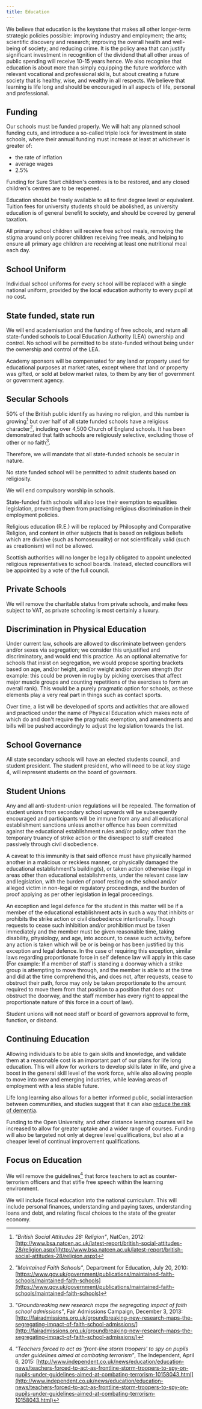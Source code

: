 ```yaml
---
title: Education
---
```


We believe that education is the keystone that makes all other longer-term strategic policies possible: improving industry and employment; the arts; scientific discovery and research; improving the overall health and well-being of society; and reducing crime. It is the policy area that can justify significant investment in recognition of the dividend that all other areas of public spending will receive 10-15 years hence. We also recognise that education is about more than simply equipping the future workforce with relevant vocational and professional skills, but about creating a future society that is healthy, wise, and wealthy in all respects. We believe that learning is life long and should be encouraged in all aspects of life, personal and professional.

## Funding

Our schools must be funded properly. We will halt any planned school funding cuts, and introduce a so-called triple lock for investment in state schools, where their annual funding must increase at least at whichever is greater of:

* the rate of inflation
* average wages
* 2.5%

Funding for Sure Start children's centres is to be restored, and any closed children's centres are to be reopened.

Education should be freely available to all to first degree level or equivalent. Tuition fees for university students should be abolished, as university education is of general benefit to society, and should be covered by general taxation.

All primary school children will receive free school meals, removing the stigma around only poorer children receiving free meals, and helping to ensure all primary age children are receiving at least one nutritional meal each day.

## School Uniform
Individual school uniforms for every school will be replaced with a single national uniform, provided by the local education authority to every pupil at no cost.

## State funded, state run
We will end academisation and the funding of free schools, and return all state-funded schools to Local Education Authority (LEA) ownership and control. No school will be permitted to be state-funded without being under the ownership and control of the LEA.

Academy sponsors will be compensated for any land or property used for educational purposes at market rates, except where that land or property was gifted, or sold at below market rates, to them by any tier of government or government agency.

## Secular Schools

50% of the British public identify as having no religion, and this number is growing[^bsa-religion] but over half of all state funded schools have a religious character[^faith-schools], including over 4,500 Church of England schools. It has been demonstrated that faith schools are religiously selective, excluding those of other or no faith[^fair-admissions].

[^bsa-religion]: *"British Social Attitudes 28: Religion"*, NatCen, 2012:  [http://www.bsa.natcen.ac.uk/latest-report/british-social-attitudes-28/religion.aspx](http://www.bsa.natcen.ac.uk/latest-report/british-social-attitudes-28/religion.aspx)
[^faith-schools]: *"Maintained Faith Schools"*, Department for Education, July 20, 2010: [https://www.gov.uk/government/publications/maintained-faith-schools/maintained-faith-schools](https://www.gov.uk/government/publications/maintained-faith-schools/maintained-faith-schools)
[^fair-admissions]: *"Groundbreaking new research maps the segregating impact of faith school admissions"*, Fair Admissions Campaign, December 3, 2013: [http://fairadmissions.org.uk/groundbreaking-new-research-maps-the-segregating-impact-of-faith-school-admissions/](http://fairadmissions.org.uk/groundbreaking-new-research-maps-the-segregating-impact-of-faith-school-admissions/)

Therefore, we will mandate that all state-funded schools be secular in nature.

No state funded school will be permitted to admit students based on religiosity.

We will end compulsory worship in schools.

State-funded faith schools will also lose their exemption to equalities legislation, preventing them from practising religious discrimination in their employment policies.

Religious education (R.E.) will be replaced by Philosophy and Comparative Religion, and content in other subjects that is based on religious beliefs which are divisive (such as homosexuality) or not scientifically valid (such as creationism) will not be allowed.

Scottish authorities will no longer be legally obligated to appoint unelected religious representatives to school boards. Instead, elected councillors will be appointed by a vote of the full council.

## Private Schools

We will remove the charitable status from private schools, and make fees subject to VAT, as private schooling is most certainly a luxury.

## Discrimination in Physical Education

Under current law, schools are allowed to discriminate between genders and/or sexes via segregation; we consider this unjustified and discriminatory, and would end this practice. As an optional alternative for schools that insist on segregation, we would propose sporting brackets based on age, and/or height, and/or weight and/or proven strength (for example: this could be proven in rugby by picking exercises that affect major muscle groups and counting repetitions of the exercises to form an overall rank). This would be a purely pragmatic option for schools, as these elements play a very real part in things such as contact sports.

Over time, a list will be developed of sports and activities that are allowed and practiced under the name of Physical Education which makes note of which do and don't require the pragmatic exemption, and amendments and bills will be pushed accordingly to adjust the legislation towards the list.

## School Governance

All state secondary schools will have an elected students council, and student president. The student president, who will need to be at key stage 4, will represent students on the board of governors.

## Student Unions

Any and all anti-student-union regulations will be repealed. The formation of student unions from secondary school upwards will be subsequently encouraged and participants will be immune from any and all educational establishment sanctions unless another offence has been committed against the educational establishment rules and/or policy; other than the temporary truancy of strike action or the disrespect to staff created passively through civil disobedience. 

A caveat to this immunity is that said offence must have physically harmed another in a malicious or reckless manner, or physically damaged the educational establishment's building(s), or taken action otherwise illegal in areas other than educational establishments, under the relevant case law and legislation, with the burden of proof resting on the school and/or alleged victim in non-legal or regulatory proceedings, and the burden of proof applying as per other legislation in legal proceedings.

An exception and legal defence for the student in this matter will be if a member of the educational establishment acts in such a way that inhibits or prohibits the strike action or civil disobedience intentionally. Though requests to cease such inhibition and/or prohibition must be taken immediately and the member must be given reasonable time, taking disability, physiology, and age, into account, to cease such activity, before any action is taken which will be or is being or has been justified by this exception and legal defence. In the case of requiring this exception, similar laws regarding proportionate force in self defence law will apply in this case (For example: If a member of staff is standing a doorway which a strike group is attempting to move through, and the member is able to at the time and did at the time comprehend this, and does not, after requests, cease to obstruct their path, force may only be taken proportionate to the amount required to move them from that position to a position that does not obstruct the doorway, and the staff member has every right to appeal the proportionate nature of this force in a court of law).

Student unions will not need staff or board of governors approval to form, function, or disband.
## Continuing Education

Allowing individuals to be able to gain skills and knowledge, and validate them at a reasonable cost is an important part of our plans for life long education. This will allow for workers to develop skills later in life, and give a boost in the general skill level of the work force, while also allowing people to move into new and emerging industries, while leaving areas of employment with a less stable future.

Life long learning also allows for a better informed public, social interaction between communities, and studies suggest that it can also [reduce the risk of dementia](https://www.nia.nih.gov/alzheimers/publication/preventing-alzheimers-disease/search-alzheimers-prevention-strategies). 

Funding to the Open University, and other distance learning courses will be increased to allow for greater uptake and a wider range of courses. Funding will also be targeted not only at degree level qualifications, but also at a cheaper level of continual improvement qualifications. 

## Focus on Education

We will remove the guidelines[^teachers-and-terrorism] that force teachers to act as counter-terrorism officers and that stifle free speech within the learning environment. 

[^teachers-and-terrorism]: *"Teachers forced to act as 'front-line storm troopers' to spy on pupils under guidelines aimed at combating terrorism"*, The Independent, April 6, 2015:  [http://www.independent.co.uk/news/education/education-news/teachers-forced-to-act-as-frontline-storm-troopers-to-spy-on-pupils-under-guidelines-aimed-at-combating-terrorism-10158043.html](http://www.independent.co.uk/news/education/education-news/teachers-forced-to-act-as-frontline-storm-troopers-to-spy-on-pupils-under-guidelines-aimed-at-combating-terrorism-10158043.html)

We will include fiscal education into the national curriculum. This will include personal finances, understanding and paying taxes, understanding loans and debt, and relating fiscal choices to the state of the greater economy.  
